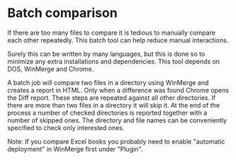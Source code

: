 # Batch comparison
If there are too many files to compare it is tedious to manually compare each other repeatedly. This batch tool can help reduce manual interactions.

Surely this can be written by many languages, but this is done so to minimize any extra installations and dependencies. This tool depends on DOS, WinMerge and Chrome.

A batch job will compare two files in a directory using WinMerge and creates a report in HTML. Only when a difference was found Chrome opens the Diff report. These steps are repeated against all other directories. If there are more than two files in a directory it will skip it. At the end of the process a number of checked directories is reported together with a number of skipped ones. The directory and file names can be conveniently specified to check only interested ones.

Note: If you compare Excel books you probably need to enable "automatic deployment" in WinMerge first under "Plugin".
